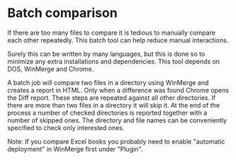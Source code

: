 # Batch comparison
If there are too many files to compare it is tedious to manually compare each other repeatedly. This batch tool can help reduce manual interactions.

Surely this can be written by many languages, but this is done so to minimize any extra installations and dependencies. This tool depends on DOS, WinMerge and Chrome.

A batch job will compare two files in a directory using WinMerge and creates a report in HTML. Only when a difference was found Chrome opens the Diff report. These steps are repeated against all other directories. If there are more than two files in a directory it will skip it. At the end of the process a number of checked directories is reported together with a number of skipped ones. The directory and file names can be conveniently specified to check only interested ones.

Note: If you compare Excel books you probably need to enable "automatic deployment" in WinMerge first under "Plugin".
